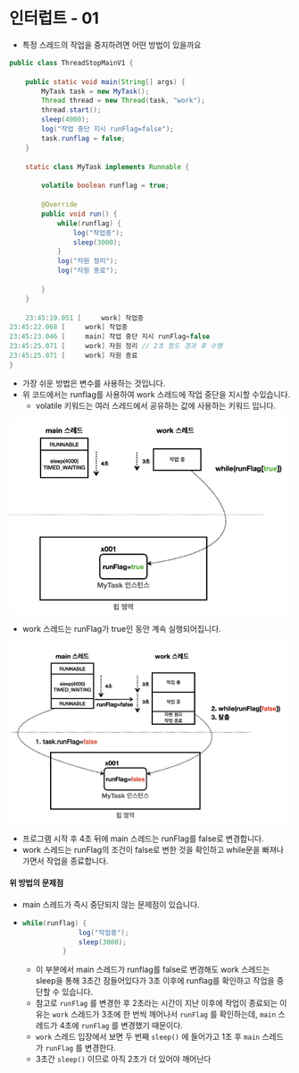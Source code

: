 # 인터럽트 - 01

- 특정 스레드의 작업을 중지하려면 어떤 방법이 있을까요

``` java
public class ThreadStopMainV1 {

	public static void main(String[] args) {
		MyTask task = new MyTask();
		Thread thread = new Thread(task, "work");
		thread.start();
		sleep(4000);
		log("작업 중단 지시 runFlag=false");
		task.runflag = false;
	}

	static class MyTask implements Runnable {

		volatile boolean runflag = true;

		@Override
		public void run() {
			while(runflag) {
				log("작업중");
				sleep(3000);
			}
			log("자원 정리");
			log("자원 종료");

		}
	}

    23:45:19.051 [     work] 작업중
23:45:22.068 [     work] 작업중
23:45:23.046 [     main] 작업 중단 지시 runFlag=false
23:45:25.071 [     work] 자원 정리 // 2초 정도 경과 후 수행
23:45:25.071 [     work] 자원 종료
}
```

- 가장 쉬운 방법은 변수를 사용하는 것입니다.
- 위 코드에서는 runflag를 사용하여 work 스레드에 작업 중단을 지시할 수있습니다.
  - volatile 키워드는 여러 스레드에서 공유하는 값에 사용하는 키워드 입니다.

![image-20241223234603503](https://raw.githubusercontent.com/CUCU7103/save-image-repo/main/image/image-20241223234603503.png)

- work 스레드는  runFlag가 true인 동안 계속 실행되어집니다.



![image-20241223234639264](https://raw.githubusercontent.com/CUCU7103/save-image-repo/main/image/image-20241223234639264.png)

- 프로그램 시작 후 4초 뒤에 main 스레드는 runFlag를 false로 변경합니다.
- work 스레드는  runFlag의 조건이 false로 변한 것을 확인하고 while문을 빠져나가면서 작업을 종료합니다.

#### 위 방법의 문제점

- main 스레드가 즉시 중단되지 않는 문제점이 있습니다.

- ``` java
  while(runflag) {
  				log("작업중");
  				sleep(3000);
  			}
  ```

  - 이 부분에서 main 스레드가 runflag를 false로 변경해도 work 스레드는 sleep을 통해 3초간 잠들어있다가 3초 이후에 runflag를 확인하고 작업을 중단할 수 있습니다.
  - 참고로 `runFlag` 를 변경한 후 2초라는 시간이 지난 이후에 작업이 종료되는 이유는 `work` 스레드가 3초에 한 번씩 깨어나서 `runFlag` 를 확인하는데, `main` 스레드가 4초에 `runFlag` 를 변경했기 때문이다.
  - `work` 스레드 입장에서 보면 두 번째 `sleep()` 에 들어가고 1초 후 `main` 스레드가 `runFlag` 를 변경한다. 
  - 3초간 `sleep()` 이므로 아직 2초가 더 있어야 깨어난다
